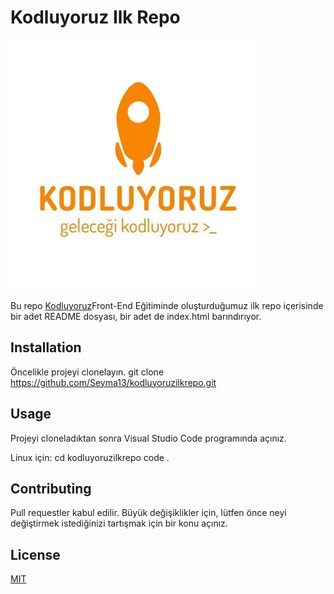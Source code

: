 # Kodluyoruz Ilk Repo

![KodluyoruzilkRepo](https://raw.githubusercontent.com/Kodluyoruz/taskforce/git/git/markdown-nedir-nasil-kullaniriz-/figures/kodluyoruz_logo.jpg)

Bu repo [Kodluyoruz](https://www.kodluyoruz.org/)Front-End Eğitiminde oluşturduğumuz ilk repo içerisinde bir adet README dosyası, bir adet de index.html barındırıyor.

## Installation
Öncelikle projeyi clonelayın. 
git clone https://github.com/Seyma13/kodluyoruzilkrepo.git

## Usage

Projeyi cloneladıktan sonra Visual Studio Code programında açınız.

Linux için:
cd kodluyoruzilkrepo
code .

## Contributing
Pull requestler kabul edilir. Büyük değişiklikler için, lütfen önce neyi değiştirmek istediğinizi tartışmak için bir konu açınız.

## License

[MIT](https://choosealicense.com/licenses/mit/)
